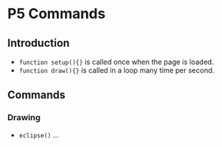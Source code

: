 # P5 Commands

## Introduction

- `function setup(){}` is called once when the page is loaded.
- `function draw(){}` is called in a loop many time per second.

## Commands

### Drawing

- `eclipse()` ...